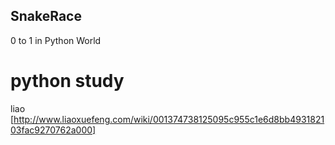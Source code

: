 ## SnakeRace
0 to 1 in Python World

# python study
liao [http://www.liaoxuefeng.com/wiki/001374738125095c955c1e6d8bb493182103fac9270762a000]
